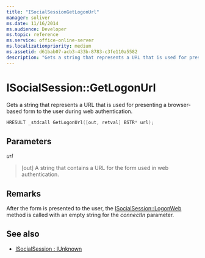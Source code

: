 ```yaml
---
title: "ISocialSessionGetLogonUrl"
manager: soliver
ms.date: 11/16/2014
ms.audience: Developer
ms.topic: reference
ms.service: office-online-server
ms.localizationpriority: medium
ms.assetid: d61bab07-acb3-433b-8783-c3fe110a5582
description: "Gets a string that represents a URL that is used for presenting a browser-based form to the user during web authentication."
---
```


# ISocialSession::GetLogonUrl

Gets a string that represents a URL that is used for presenting a browser-based form to the user during web authentication.
  
```cpp
HRESULT _stdcall GetLogonUrl([out, retval] BSTR* url);
```

## Parameters

_url_
  
> [out] A string that contains a URL for the form used in web authentication.
    
## Remarks

After the form is presented to the user, the [ISocialSession::LogonWeb](isocialsession-logonweb.md) method is called with an empty string for the  _connectIn_ parameter. 
  
## See also

- [ISocialSession : IUnknown](isocialsessioniunknown.md)


